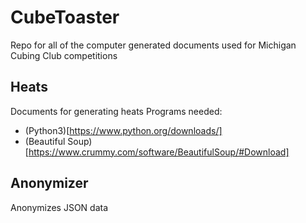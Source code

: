 # CubeToaster
Repo for all of the computer generated documents used for Michigan Cubing Club competitions

## Heats
Documents for generating heats
Programs needed:
* (Python3)[https://www.python.org/downloads/]
* (Beautiful Soup)[https://www.crummy.com/software/BeautifulSoup/#Download]

## Anonymizer
Anonymizes JSON data